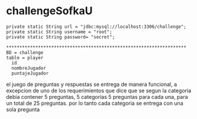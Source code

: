 # challengeSofkaU

    private static String url = "jdbc:mysql://localhost:3306/challenge";
    private static String username = "root";
    private static String password= "secret";

    ********************************************************************
    BD = challenge
    table = player
      id
      nombreJugador
      puntajeJugador
    
el juego de preguntas  y respuestas se entrega de manera funcional, a excepcion de uno de los requerimientos que dice que se segun la categoria debia contener 5 preguntas, 5 categorias 5 preguntas para cada una, para un total de 25 preguntas. por lo tanto cada categoria se entrega con una sola pregunta
